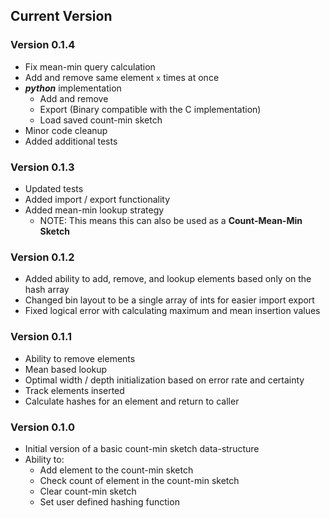 ## Current Version

### Version 0.1.4
* Fix mean-min query calculation
* Add and remove same element `x` times at once
* ***python*** implementation
    * Add and remove
    * Export (Binary compatible with the C implementation)
    * Load saved count-min sketch
* Minor code cleanup
* Added additional tests

### Version 0.1.3
* Updated tests
* Added import / export functionality
* Added mean-min lookup strategy
    * NOTE: This means this can also be used as a **Count-Mean-Min Sketch**

### Version 0.1.2
* Added ability to add, remove, and lookup elements based only on the hash array
* Changed bin layout to be a single array of ints for easier import export
* Fixed logical error with calculating maximum and mean insertion values

### Version 0.1.1
* Ability to remove elements
* Mean based lookup
* Optimal width / depth initialization based on error rate and certainty
* Track elements inserted
* Calculate hashes for an element and return to caller

### Version 0.1.0
* Initial version of a basic count-min sketch data-structure
* Ability to:
    * Add element to the count-min sketch
    * Check count of element in the count-min sketch
    * Clear count-min sketch
    * Set user defined hashing function
